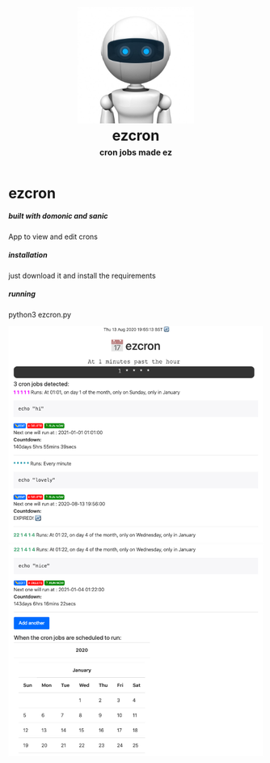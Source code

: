 <h1 align="center">
    <img src="https://github.com/byteface/ezcron/blob/master/assets/img/bot.jpg"
    style="background-color:rgba(0,0,0,0);" height=230 alt="GUI for cron jobs">
    <br>
    ezcron
    <br>
    <sup><sub><sup>cron jobs made ez</sup></sub></sup>
    <br>
</h1>

# ezcron
##### built with domonic and sanic

App to view and edit crons

##### installation

just download it and install the requirements

##### running
python3 ezcron.py


<img src="https://github.com/byteface/ezcron/blob/master/assets/img/screenshot1.png" alt="screenshot">
<img src="https://github.com/byteface/ezcron/blob/master/assets/img/screenshot2.png" alt="screenshot">
